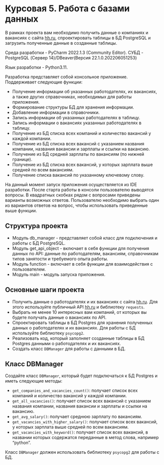 # Курсовая 5. Работа с базами данных

В рамках проекта вам необходимо получить данные о компаниях и вакансиях с сайта [hh.ru](http://hh.ru/), 
спроектировать таблицы в БД PostgreSQL и загрузить полученные данные в созданные таблицы.

Среда разработки - PyCharm 2022.1.3 (Community Editor).
СУБД - PostgreSQL (Сервер 14)/DBeaver(Версия 22.1.0.202206051253)

Язык разработки - Python3.11.

Разработка представляет собой консольное приложение. 
Поддерживает следующие функции:

- Получение информации об указанных работодателях, их вакансиях, а также других справочниках, необходимых для работы 
приложения.
- Формирование структуры БД для хранения информации.
- Добавление информации в справочники.
- Запись информации об указанных работодателях в таблицу.
- Запись информации о вакансиях указанных работодателях в таблицу.
- Получение из БД списка всех компаний и количество вакансий у каждой компании.
- Получение из БД списка всех вакансий с указанием названия компании, названия вакансии и
зарплаты и ссылки на вакансию.
- Получение из БД средней зарплаты по вакансиям (по нижней границе).
- Получение из БД списка всех вакансий, у которых зарплата выше средней по всем
вакансиям.
- Получение списка вакансий по указанному ключевому слову.

На данный момент запуск приложения осуществляется из IDE разработки. 
После старта работы в консоли пользователю выводятся вопросы. 
В квадратных скобках рядом с вопросами приведены варианты возможных ответов. 
Пользователю необходимо выбрать один из вариантов ответов на вопрос, чтобы использовать приведенные выше функции.

## Структура проекта
- Модуль db_manager - представляет собой класс для подключения и работы с БД PostgreSQL.
- Модуль get_api_object - включает в себя функции для получения данных по API: данные по работодателям, вакансиям, 
справочникам типов занятости и требуемого опыта работы.
- Модуль function - включает в себя функции для взаимодействия с пользователем.
- Модуль main - модуль запуска приложения.

## Основные шаги проекта

- Получить данные о работодателях и их вакансиях с сайта [hh.ru](http://hh.ru/). Для этого используйте публичный API [hh.ru](http://hh.ru/) и библиотеку `requests`.
- Выбрать не менее 10 интересных вам компаний, от которых вы будете получать данные о вакансиях по API.
- Спроектировать таблицы в БД Postgres для хранения полученных данных о работодателях и их вакансиях. Для работы с БД используйте библиотеку `psycopg2`.
- Реализовать код, который заполняет созданные таблицы в БД Postgres данными о работодателях и их вакансиях.
- Создать класс `DBManager` для работы с данными в БД.

## Класс DBManager

Создайте класс `DBManager`, который будет подключаться к БД Postgres и иметь следующие методы:

- `get_companies_and_vacancies_count()`: получает список всех компаний и количество вакансий у каждой компании.
- `get_all_vacancies()`: получает список всех вакансий с указанием названия компании, названия вакансии и зарплаты и ссылки на вакансию.
- `get_avg_salary()`: получает среднюю зарплату по вакансиям.
- `get_vacancies_with_higher_salary()`: получает список всех вакансий, у которых зарплата выше средней по всем вакансиям.
- `get_vacancies_with_keyword()`: получает список всех вакансий, в названии которых содержатся переданные в метод слова, например “python”.

Класс `DBManager` должен использовать библиотеку `psycopg2` для работы с БД.